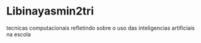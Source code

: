# Libinayasmin2tri
tecnicas computacionais refletindo sobre o uso das inteligencias artificiais na escola 
